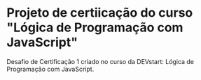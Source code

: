# Projeto de certiicação do curso "Lógica de Programação com JavaScript"

Desafio de Certificação 1 criado no curso da DEVstart: Lógica de Programação com JavaScript.

